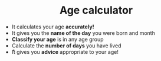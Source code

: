 <h1 align="center"> Age calculator </h1>

- It calculates your age **accurately!**
- It gives you the **name of the day** you were born and month
- **Classify your age** is in any age group
- Calculate the **number of days** you have lived
- ّّIt gives you **advice** appropriate to your age!
